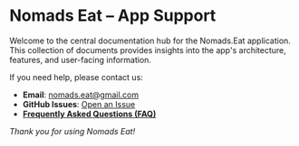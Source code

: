# Nomads Eat – App Support

Welcome to the central documentation hub for the Nomads.Eat application. This collection of documents provides insights into the app's architecture, features, and user-facing information.

If you need help, please contact us:
-   **Email**: [nomads.eat@gmail.com](mailto:nomads.eat@gmail.com)
-   **GitHub Issues**: [Open an Issue](https://github.com/lexsherman/nomads-eat-support/issues)
-   **[Frequently Asked Questions (FAQ)](./docs/faq.md)**

*Thank you for using Nomads Eat!*

